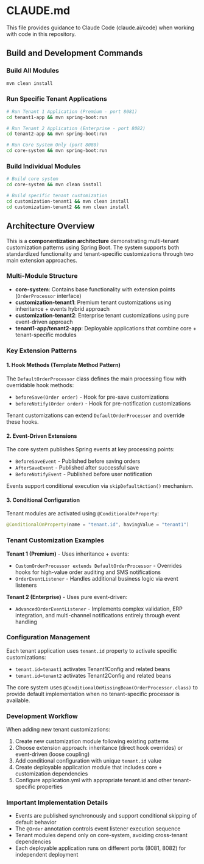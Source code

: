 # CLAUDE.md

This file provides guidance to Claude Code (claude.ai/code) when working with code in this repository.

## Build and Development Commands

### Build All Modules
```bash
mvn clean install
```

### Run Specific Tenant Applications
```bash
# Run Tenant 1 Application (Premium - port 8081)
cd tenant1-app && mvn spring-boot:run

# Run Tenant 2 Application (Enterprise - port 8082)  
cd tenant2-app && mvn spring-boot:run

# Run Core System Only (port 8080)
cd core-system && mvn spring-boot:run
```

### Build Individual Modules
```bash
# Build core system
cd core-system && mvn clean install

# Build specific tenant customization
cd customization-tenant1 && mvn clean install
cd customization-tenant2 && mvn clean install
```

## Architecture Overview

This is a **componentization architecture** demonstrating multi-tenant customization patterns using Spring Boot. The system supports both standardized functionality and tenant-specific customizations through two main extension approaches.

### Multi-Module Structure

- **core-system**: Contains base functionality with extension points (`OrderProcessor` interface)
- **customization-tenant1**: Premium tenant customizations using inheritance + events hybrid approach
- **customization-tenant2**: Enterprise tenant customizations using pure event-driven approach  
- **tenant1-app/tenant2-app**: Deployable applications that combine core + tenant-specific modules

### Key Extension Patterns

#### 1. Hook Methods (Template Method Pattern)
The `DefaultOrderProcessor` class defines the main processing flow with overridable hook methods:
- `beforeSave(Order order)` - Hook for pre-save customizations
- `beforeNotify(Order order)` - Hook for pre-notification customizations

Tenant customizations can extend `DefaultOrderProcessor` and override these hooks.

#### 2. Event-Driven Extensions  
The core system publishes Spring events at key processing points:
- `BeforeSaveEvent` - Published before saving orders
- `AfterSaveEvent` - Published after successful save
- `BeforeNotifyEvent` - Published before user notification

Events support conditional execution via `skipDefaultAction()` mechanism.

#### 3. Conditional Configuration
Tenant modules are activated using `@ConditionalOnProperty`:
```java
@ConditionalOnProperty(name = "tenant.id", havingValue = "tenant1")
```

### Tenant Customization Examples

**Tenant 1 (Premium)** - Uses inheritance + events:
- `CustomOrderProcessor extends DefaultOrderProcessor` - Overrides hooks for high-value order auditing and SMS notifications
- `OrderEventListener` - Handles additional business logic via event listeners

**Tenant 2 (Enterprise)** - Uses pure event-driven:
- `AdvancedOrderEventListener` - Implements complex validation, ERP integration, and multi-channel notifications entirely through event handling

### Configuration Management

Each tenant application uses `tenant.id` property to activate specific customizations:
- `tenant.id=tenant1` activates Tenant1Config and related beans
- `tenant.id=tenant2` activates Tenant2Config and related beans

The core system uses `@ConditionalOnMissingBean(OrderProcessor.class)` to provide default implementation when no tenant-specific processor is available.

### Development Workflow

When adding new tenant customizations:
1. Create new customization module following existing patterns
2. Choose extension approach: inheritance (direct hook overrides) or event-driven (loose coupling)
3. Add conditional configuration with unique `tenant.id` value  
4. Create deployable application module that includes core + customization dependencies
5. Configure application.yml with appropriate tenant.id and other tenant-specific properties

### Important Implementation Details

- Events are published synchronously and support conditional skipping of default behavior
- The `@Order` annotation controls event listener execution sequence
- Tenant modules depend only on core-system, avoiding cross-tenant dependencies
- Each deployable application runs on different ports (8081, 8082) for independent deployment